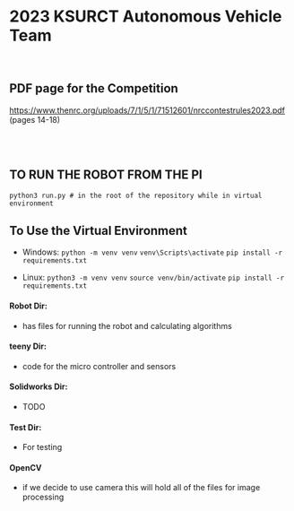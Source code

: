 # 2023 KSURCT Autonomous Vehicle Team
</br>

## PDF page for the Competition
https://www.thenrc.org/uploads/7/1/5/1/71512601/nrccontestrules2023.pdf (pages 14-18)

<br></br>

## TO RUN THE ROBOT FROM THE PI
`python3 run.py # in the root of the repository while in virtual environment`
</br>

## To Use the Virtual Environment
- Windows:  `python -m venv venv`
            `venv\Scripts\activate`
            `pip install -r requirements.txt`

- Linux:    `python3 -m venv venv`
            `source venv/bin/activate`
            `pip install -r requirements.txt`

#### Robot Dir:
- has files for running the robot and calculating algorithms

#### teeny Dir:
- code for the micro controller and sensors

#### Solidworks Dir:
- TODO

#### Test Dir:
- For testing

#### OpenCV
- if we decide to use camera this will hold all of the files for image processing